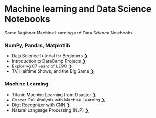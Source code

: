 # Machine learning and Data Science Notebooks
Some Beginner Machine Learning and Data Science Notebooks.

### NumPy, Pandas, Matplotlib
* Data Science Tutorial for Beginners [❯](https://github.com/hsleonis/machine-learning/blob/master/Data%20Science%20Tutorial%20for%20Beginners/Data%20Science%20Tutorial%20for%20Beginners.ipynb)
* Introduction to DataCamp Projects [❯](https://github.com/hsleonis/machine-learning/blob/master/Introduction%20to%20DataCamp%20Projects/notebook.ipynb)
* Exploring 67 years of LEGO [❯](https://github.com/hsleonis/machine-learning/blob/master/Exploring%2067%20years%20of%20LEGO/notebook.ipynb)
* TV, Halftime Shows, and the Big Game [❯](https://github.com/hsleonis/machine-learning/blob/master/TV%2C%20Halftime%20Shows%2C%20and%20the%20Big%20Game/notebook.ipynb)

### Machine Learning
* Titanic Machine Learning from Disaster [❯](https://github.com/hsleonis/machine-learning/blob/master/Titanic%20Machine%20Learning%20from%20Disaster/titanic-machine-learning-from-disaster.ipynb)
* Cancer Cell Analysis with Machine Learning [❯](https://github.com/hsleonis/machine-learning/blob/master/Cancer%20Cell%20Analysis%20with%20Machine%20Learning/cancer_analysis.ipynb)
* Digit Recognizer with CNN [❯](https://github.com/hsleonis/machine-learning/blob/master/Digit%20Recognizer%20with%20CNN/Digit%20Recognizer%20with%20CNN.ipynb)
* Natural Language Processing (NLP) [❯](https://github.com/hsleonis/machine-learning/blob/master/Natural%20Language%20Processing%20(NLP)/NLP_Basics.ipynb)
